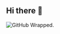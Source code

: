 ## Hi there 👋

![GitHub Wrapped.](https://api.githubtrends.io/user/svg/kosm6966/langs?time_range=one_year&use_percent=True&include_private=True&loc_metric=changed&compact=True&theme=bright_lights)



<!--
**kosm6966/kosm6966** is a ✨ _special_ ✨ repository because its `README.md` (this file) appears on your GitHub profile.

Here are some ideas to get you started:

- 🔭 I’m currently working on ...
- 🌱 I’m currently learning ...
- 👯 I’m looking to collaborate on ...
- 🤔 I’m looking for help with ...
- 💬 Ask me about ...
- 📫 How to reach me: ...
- 😄 Pronouns: ...
- ⚡ Fun fact: ...
-->
